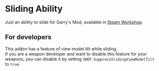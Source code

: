 # Sliding Ability

Just an ability to slide for Garry's Mod, available in [Steam Workshop][ws].

[ws]: https://steamcommunity.com/sharedfiles/filedetails/?id=2287816257

## For developers

This addon has a feature of view model tilt while sliding.  
If you are a weapon developer and want to disable this feature for your weapons, 
you can disable it by setting `SWEP.SuppressSlidingViewModelTilt` to `true`.
